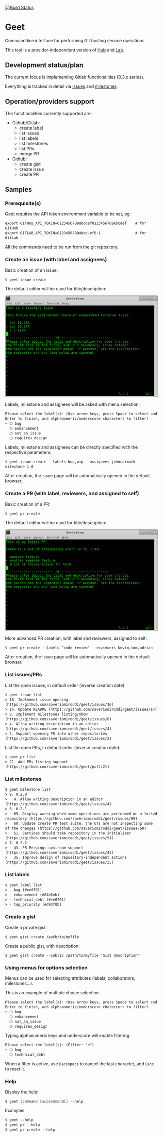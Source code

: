 [![Build Status][BS IMG]](https://travis-ci.org/saveriomiroddi/geet)

# Geet

Command line interface for performing Git hosting service operations.

This tool is a provider-independent version of [Hub](https://github.com/github/hub) and [Lab](https://github.com/zaquestion/lab).

## Development status/plan

The current focus is implementing Gitlab functionalities (0.3.x series).

Everything is tracked in detail via [issues](https://github.com/saveriomiroddi/geet/issues) and [milestones](https://github.com/saveriomiroddi/geet/milestones).

## Operation/providers support

The functionalities currently supported are:

- Github/Gitlab:
  - create label
  - list issues
  - list labels
  - list milestones
  - list PRs
  - merge PR
- Github:
  - create gist
  - create issue
  - create PR

## Samples

### Prerequisite(s)

Geet requires the API token environment variable to be set, eg:

    export GITHUB_API_TOKEN=0123456789abcdef0123456789abcdef    # for GitHub
    export GITLAB_API_TOKEN=0123456789abcd-ef0-1                # for GitLab

All the commands need to be run from the git repository.

### Create an issue (with label and assignees)

Basic creation of an issue:

    $ geet issue create

The default editor will be used for title/description:

![Issue creation editing screenshot](/extra/issue_editing.png?raw=true)

Labels, milestone and assignees will be asked with menu selection:

    Please select the label(s): (Use arrow keys, press Space to select and Enter to finish, and alphanumeric/underscore characters to filter)
    ‣ ⬡ bug
      ⬡ enhancement
      ⬡ not_an_issue
      ⬡ requires_design

Labels, milestone and assignees can be directly specified with the respective parameters:

    $ geet issue create --labels bug,wip --assignees johncarmark --milestone 1.0

After creation, the issue page will be automatically opened in the default browser.

### Create a PR (with label, reviewers, and assigned to self)

Basic creation of a PR:

    $ geet pr create

The default editor will be used for title/description:

![Issue creation editing screenshot](/extra/pr_editing.png?raw=true)

More advanced PR creation, with label and reviewers, assigned to self:

    $ geet pr create --labels "code review" --reviewers kevin,tom,adrian

After creation, the issue page will be automatically opened in the default browser.

### List issues/PRs

List the open issues, in default order (inverse creation date):

    $ geet issue list
    > 16. Implement issue opening (https://github.com/saveriomiroddi/geet/issues/16)
    > 14. Update README (https://github.com/saveriomiroddi/geet/issues/14)
    > 8. Implement milestones listing/show (https://github.com/saveriomiroddi/geet/issues/8)
    > 4. Allow writing description in an editor (https://github.com/saveriomiroddi/geet/issues/4)
    > 2. Support opening PR into other repositories (https://github.com/saveriomiroddi/geet/issues/2)

List the open PRs, in default order (inverse creation date):

    $ geet pr list
    > 21. Add PRs listing support (https://github.com/saveriomiroddi/geet/pull/21)

### List milestones

    $ geet milestone list
    > 9. 0.2.0
    >   4. Allow writing description in an editor (https://github.com/saveriomiroddi/geet/issues/4)
    > 6. 0.2.1
    >   69. Display warning when some operations are performed on a forked repository (https://github.com/saveriomiroddi/geet/issues/69)
    >   60. Update Create PR test suite; the UTs are not inspecting some of the changes (https://github.com/saveriomiroddi/geet/issues/60)
    >   51. Services should take repository in the initializer (https://github.com/saveriomiroddi/geet/issues/51)
    > 7. 0.2.2
    >   43. PR Merging: upstream support (https://github.com/saveriomiroddi/geet/issues/43)
    >   35. Improve design of repository-independent actions (https://github.com/saveriomiroddi/geet/issues/35)

### List labels

    $ geet label list
    > - bug (#ee0701)
    > - enhancement (#84b6eb)
    > - technical_debt (#ee0701)
    > - top_priority (#d93f0b)

### Create a gist

Create a private gist:

    $ geet gist create /path/to/myfile

Create a public gist, with description:

    $ geet gist create --public /path/to/myfile 'Gist description'

### Using menus for options selection

Menus can be used for selecting attributes (labels, collaborators, milestones...).

This is an example of multiple choice selection:

    Please select the label(s): (Use arrow keys, press Space to select and Enter to finish, and alphanumeric/underscore characters to filter)
    ‣ ⬡ bug
      ⬡ enhancement
      ⬡ not_an_issue
      ⬡ requires_design

Typing alphanumeric keys and underscore will enable filtering:

    Please select the label(s): (Filter: "b")
    ‣ ⬡ bug
      ⬡ technical_debt

When a filter is active, use `Backspace` to cancel the last character, and `Canc` to reset it.

### Help

Display the help:

    $ geet [command [subcommand]] --help

Examples:

    $ geet --help
    $ geet pr --help
    $ geet pr create --help

[BS img]: https://travis-ci.org/saveriomiroddi/geet.svg?branch=master
